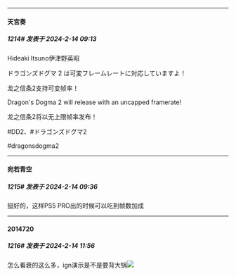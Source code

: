
*****

####  天宮奏  
##### 1214#       发表于 2024-2-14 09:13

Hideaki Itsuno伊津野英昭

ドラゴンズドグマ 2 は可変フレームレートに対応していますよ！

龙之信条2支持可变帧率！

Dragon's Dogma 2 will release with an uncapped framerate!

龙之信条2将以无上限帧率发布！

#DD2、#ドラゴンズドグマ2

#dragonsdogma2


*****

####  宛若青空  
##### 1215#       发表于 2024-2-14 09:36

挺好的，这样PS5 PRO出的时候可以吃到帧数加成


*****

####  2014720  
##### 1216#       发表于 2024-2-14 11:56

怎么看衰的这么多，ign演示是不是要背大锅<img src="https://static.saraba1st.com/image/smiley/face2017/067.png" referrerpolicy="no-referrer">

